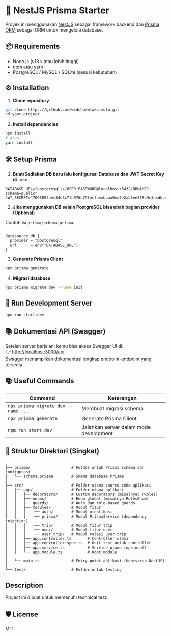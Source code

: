 # 🚀 NestJS Prisma Starter

Proyek ini menggunakan [NestJS](https://nestjs.com/) sebagai framework backend dan [Prisma ORM](https://www.prisma.io/) sebagai ORM untuk mengelola database.

## 📦 Requirements

- Node.js (v18.x atau lebih tinggi)
- npm atau yarn
- PostgreSQL / MySQL / SQLite (sesuai kebutuhan)

## ⚙️ Installation

1. **Clone repository**

```bash
git clone https://github.com/widcha/mlaku-mulu.git
cd your-project
```

2. **Install dependencies**

```bash
npm install
# atau
yarn install
```

## 🛠️ Setup Prisma

1. **Buat/Sediakan DB baru lalu konfigurasi Database dan JWT Secret Key di `.env`**

```
DATABASE_URL="postgresql://USER:PASSWORD@localhost:5432/DBNAME?schema=public"
JWT_SECRET="709589faec34e3c7fd976b79fecfaeabaaa0ea7e2ab5ee518c9c3asdbccf8151c6b"
```

2. **Jika menggunakan DB selain PostgreSQL bisa ubah bagian provider (Optional)**

Contoh isi `prisma/schema.prisma`:

```prisma

datasource db {
  provider = "postgresql"
  url      = env("DATABASE_URL")
}

```

3. **Generate Prisma Client**

```bash
npx prisma generate
```

4. **Migrasi database**

```bash
npx prisma migrate dev --name init
```

## 🧪 Run Development Server

```bash
npm run start:dev
```

## 📚 Dokumentasi API (Swagger)

Setelah server berjalan, kamu bisa akses Swagger UI di:\
👉 [http://localhost:3000/api](http://localhost:3000/api)\
Swagger menampilkan dokumentasi lengkap endpoint-endpoint yang tersedia.

## 📚 Useful Commands

| Command                             | Keterangan                             |
| ----------------------------------- | -------------------------------------- |
| `npx prisma migrate dev --name ...` | Membuat migrasi schema                 |
| `npx prisma generate`               | Generate Prisma Client                 |
| `npm run start:dev`                 | Jalankan server dalam mode development |

## 📁 Struktur Direktori (Singkat)

```
.
├── prisma/                  # Folder untuk Prisma schema dan konfigurasi
│   └── schema.prisma        # Skema database Prisma
│
├── src/                     # Folder utama source code aplikasi
│   ├── app/                 # Folder utama aplikasi
│   │   ├── decorators/      # Custom decorators (misalnya: @Roles)
│   │   ├── enums/           # Enum global (misalnya RolesEnum)
│   │   ├── guards/          # Auth dan role-based guards
│   │   ├── modules/         # Modul fitur
│   │   │   ├── auth/        # Modul otentikasi
│   │   │   ├── prisma/      # Modul PrismaService (dependency injection)
│   │   │   ├── trip/        # Modul fitur trip
│   │   │   ├── user/        # Modul fitur user
│   │   │   └── user_trip/   # Modul relasi user-trip
│   │   ├── app.controller.ts       # Controller utama
│   │   ├── app.controller.spec.ts  # Unit test untuk controller
│   │   ├── app.service.ts          # Service utama (opsional)
│   │   └── app.module.ts           # Root module
│
│   └── main.ts              # Entry point aplikasi (bootstrap NestJS)
│
└── test/                    # Folder untuk testing
```

## Description

Project ini dibuat untuk memenuhi technical test.

## 🛡 License

MIT
